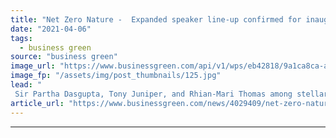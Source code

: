 ```yaml
---
title: "Net Zero Nature -  Expanded speaker line-up confirmed for inaugural summit"
date: "2021-04-06"
tags: 
  - business green
source: "business green"
image_url: "https://www.businessgreen.com/api/v1/wps/eb42818/9a1ca8ca-a291-43e2-bb45-dbf8149836a2/1/BGNZF20-HUB-HERO-IMAGES-NATURE-185x114.jpg"
image_fp: "/assets/img/post_thumbnails/125.jpg"
lead: "
 Sir Partha Dasgupta, Tony Juniper, and Rhian-Mari Thomas among stellar line-up for crucial event exploring the role of nature in the net zero transition ..."
article_url: "https://www.businessgreen.com/news/4029409/net-zero-nature-expanded-speaker-line-confirmed-inaugural-summit"
---
```


---
